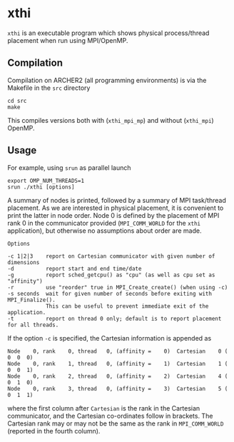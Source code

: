 # xthi
`xthi` is an executable program which shows physical process/thread placement when run using MPI/OpenMP.

## Compilation

Compilation on ARCHER2 (all programming environments) is via the Makefile in the `src` directory
```
cd src
make
```
This compiles versions both with (`xthi_mpi_mp`) and without (`xthi_mpi`) OpenMP.

## Usage

For example, using `srun` as parallel launch
```
export OMP_NUM_THREADS=1
srun ./xthi [options]
```

A summary  of nodes is printed, followed by a summary of MPI  task/thread placement. As we are interested in physical placement, it is convenient to print the latter in node order. Node 0 is defined by the placement of MPI rank 0 in the communicator provided (`MPI_COMM_WORLD` for the `xthi` application), but otherwise no assumptions about order are made.


```
Options

-c 1|2|3    report on Cartesian communicator with given number of dimensions
-d          report start and end time/date
-g          report sched_getcpu() as "cpu" (as well as cpu set as "affinity")
-r          use "reorder" true in MPI_Create_create() (when using -c)
-s seconds  wait for given number of seconds before exiting with MPI_Finalize().
            This can be useful to prevent immediate exit of the application.
-t          report on thread 0 only; default is to report placement for all threads.
```

If the option `-c` is specified, the Cartesian information is appended as
```
Node    0, rank    0, thread   0, (affinity =    0)  Cartesian    0 ( 0  0  0)
Node    0, rank    1, thread   0, (affinity =    1)  Cartesian    1 ( 0  0  1)
Node    0, rank    2, thread   0, (affinity =    2)  Cartesian    4 ( 0  1  0)
Node    0, rank    3, thread   0, (affinity =    3)  Cartesian    5 ( 0  1  1)
```
where the first column after `Cartesian` is the rank in the Cartesian
communicator, and the Cartesian co-ordinates follow in brackets. The
Cartesian rank may or may not be the same as the rank in `MPI_COMM_WORLD`
(reported in the fourth column).
